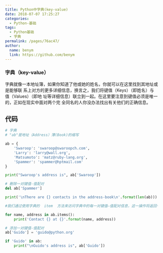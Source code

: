 ```yaml
---
title: Python中字典(key-value)
date: 2018-07-07 17:25:27
categories: 
  - Python-基础
tags: 
  - Python基础
  - 字典
permalink: /pages/76ac47/
author: 
  name: benym
  link: https://github.com/benym
---
```


### 字典（key-value）

字典就像一本地址簿，如果你知道了他或她的姓名，你就可以在这里找到其地址或是能够联
系上对方的更多详细信息，换言之，我们将键值（Keys）（即姓名）与值（Values）（即地
址等详细信息）联立到一起。在这里要注意到键值必须是唯一的，正如在现实中面对两个完
全同名的人你没办法找出有关他们的正确信息。

## 代码

```python
# 字典
# "ab"是地址（Address）薄(Book)的缩写

ab = {
    'Swaroop': 'swaroop@swaroopch.com',
    'Larry': 'larry@wall.org',
    'Matsumoto': 'matz@ruby-lang.org',
    'Spammer': 'spammer@hptmail.com'
}

print("Swaroop's address is", ab['Swaroop'])

# 删除一对键值-值配对
del ab['Spammer']

print('\nThere are {} contacts in the address-book\n'.format(len(ab)))

#我们通过使用字典的  item  方法来访问字典中的每一对键值—值配对信息，这一操作将返回一份包含元组的列表

for name, address in ab.items():
    print('Contact {} at {}'.format(name, address))

# 添加一对键值-值配对
ab['Guido'] = 'guido@python.org'

if 'Guido' in ab:
    print("\nGuido's address is", ab['Guido'])
```

